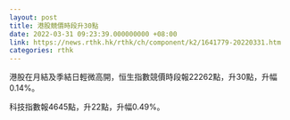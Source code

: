 ```yaml
---
layout: post
title: 港股競價時段升30點
date: 2022-03-31 09:23:39.000000000 +08:00
link: https://news.rthk.hk/rthk/ch/component/k2/1641779-20220331.htm
categories: rthk
---
```


港股在月結及季結日輕微高開，恒生指數競價時段報22262點，升30點，升幅0.14%。

科技指數報4645點，升22點，升幅0.49%。
